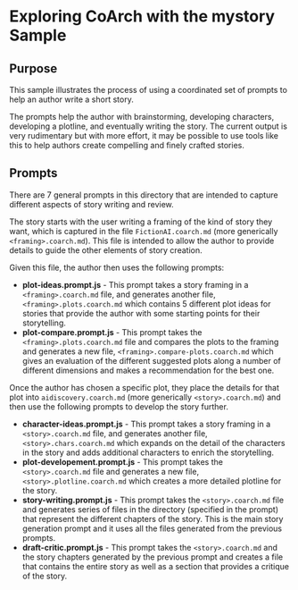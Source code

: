 # Exploring CoArch with the mystory Sample

## Purpose

This sample illustrates the process of using a coordinated set of prompts to help an author write a short story.

The prompts help the author with brainstorming, developing characters, developing a plotline, and eventually writing the story.  The current output is very rudimentary but with more effort, it may be possible to use tools like this to help authors create compelling and finely crafted stories.

## Prompts

There are 7 general prompts in this directory that are intended to capture different aspects of story writing and review.

The story starts with the user writing a framing of the kind of story they want, which is captured in the file ```FictionAI.coarch.md``` (more generically ```<framing>.coarch.md```).  This file is intended to allow the author to provide details to guide the other elements of story creation.
 
Given this file, the author then uses the following prompts:
- **plot-ideas.prompt.js** - This prompt takes a story framing in a ```<framing>.coarch.md``` file, and generates another file, ```<framing>.plots.coarch.md``` which contains 5 different plot ideas for stories that provide the author with some starting points for their storytelling.
- **plot-compare.prompt.js** - This prompt takes the ```<framing>.plots.coarch.md``` file and compares the plots to the framing and generates a new file, ```<framing>.compare-plots.coarch.md``` which gives an evaluation of the different suggested plots along a number of different dimensions and makes a recommendation for the best one.

Once the author has chosen a specific plot, they place the details for that plot into ```aidiscovery.coarch.md``` (more generically ```<story>.coarch.md```) and then use the following prompts to develop the story further.
- **character-ideas.prompt.js** - This prompt takes a story framing in a ```<story>.coarch.md``` file, and generates another file, ```<story>.chars.coarch.md``` which expands on the detail of the characters in the story and adds additional characters to enrich the storytelling.
- **plot-developement.prompt.js** - This prompt takes the ```<story>.coarch.md``` file and generates a new file, ```<story>.plotline.coarch.md``` which creates a more detailed plotline for the story.  
- **story-writing.prompt.js** - This prompt takes the ```<story>.coarch.md``` file and generates series of files in the directory (specified in the prompt) that represent the different chapters of the story.  This is the main story generation prompt and it uses all the files generated from the previous prompts.
- **draft-critic.prompt.js** - This prompt takes the ```<story>.coarch.md``` and the story chapters generated by the previous prompt and creates a file that contains the entire story as well as a section that provides a critique of the story.


